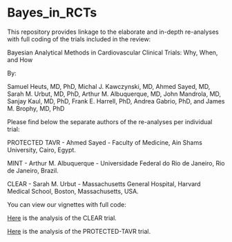 # Bayes_in_RCTs

This repository provides linkage to the elaborate and in-depth re-analyses with full coding of the trials included in the review:

Bayesian Analytical Methods in Cardiovascular Clinical Trials: Why, When, and How

By:

Samuel Heuts, MD, PhD, Michal J. Kawczynski, MD, Ahmed Sayed, MD, Sarah M. Urbut, MD, PhD, Arthur M. Albuquerque, MD, John Mandrola, MD, Sanjay Kaul, MD, PhD, Frank E. Harrell, PhD, Andrea Gabrio, PhD, and James M. Brophy, MD, PhD

Please find below the separate authors of the re-analyses per individual trial:

PROTECTED TAVR  -  Ahmed Sayed             -  Faculty of Medicine, Ain Shams University, Cairo, Egypt.

MINT            -  Arthur M. Albuquerque   -  Universidade Federal do Rio de Janeiro, Rio de Janeiro, Brazil.

CLEAR           -  Sarah M. Urbut          -  Massachusetts General Hospital, Harvard Medical School, Boston, Massachusetts, USA.


You can view our vignettes with full code:

[Here](https://samuelheuts.github.io/Bayes_in_RCTs/docs/CLEAR.html) is the analysis of the CLEAR trial.

[Here](https://samuelheuts.github.io/Bayes_in_RCTs/docs/protected_tavr.html) is the analysis of the PROTECTED-TAVR trial.

